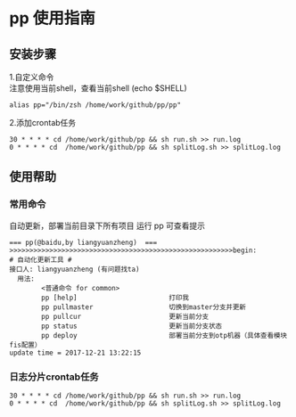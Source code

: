 # pp 使用指南
## 安装步骤
1.自定义命令  
  注意使用当前shell，查看当前shell (echo $SHELL)
 
```
alias pp="/bin/zsh /home/work/github/pp/pp"
```
2.添加crontab任务

```
30 * * * * cd /home/work/github/pp && sh run.sh >> run.log
0 * * * * cd  /home/work/github/pp && sh splitLog.sh >> splitLog.log
```


## 使用帮助
### 常用命令
自动更新，部署当前目录下所有项目
运行 pp 可查看提示

```
=== pp(@baidu,by liangyuanzheng)  ===
>>>>>>>>>>>>>>>>>>>>>>>>>>>>>>>>>>>>>>>>>>>>>>>>>>>>>>>>begin:
# 自动化更新工具 #
接口人: liangyuanzheng (有问题找ta)
  用法:
        <普通命令 for common>
        pp [help]                       打印我
        pp pullmaster                   切换到master分支并更新
        pp pullcur                      更新当前分支
        pp status                       更新当前分支状态
        pp deploy                       部署当前分支到otp机器（具体查看模块fis配置）
update time = 2017-12-21 13:22:15

```

### 日志分片crontab任务

```
30 * * * * cd /home/work/github/pp && sh run.sh >> run.log
0 * * * * cd  /home/work/github/pp && sh splitLog.sh >> splitLog.log
```

